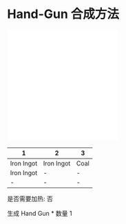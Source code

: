 # Hand-Gun 合成方法

![Icon](Doc/Recipe/d6e4dc2ab496ac845a119b14c5abbb91.png)

|1|2|3|
|----|-----|-----|
|Iron Ingot|Iron Ingot|Coal|
|Iron Ingot|-|-|
|-|-|-|

是否需要加热: 否

生成 Hand Gun \* 数量 1
<br/> <br/> <br/> 

